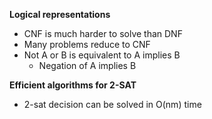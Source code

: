 **Logical representations**

- CNF is much harder to solve than DNF
- Many problems reduce to CNF
- Not A or B is equivalent to A implies B
  - Negation of A implies B

**Efficient algorithms for 2-SAT**

- 2-sat decision can be solved in O(nm) time
